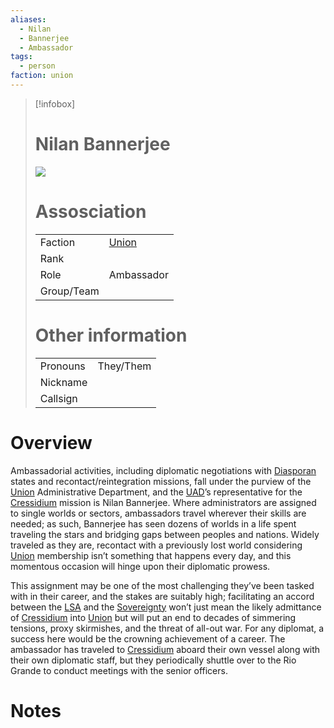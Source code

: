 ```yaml
---
aliases:
  - Nilan
  - Bannerjee
  - Ambassador
tags:
  - person
faction: union
---
```


> [!infobox] 
> # Nilan Bannerjee
> ![](https://lh4.googleusercontent.com/Y2Cuwcb2Cs-9W3NDtidc2edRLeoa64hThNWyXK1axPEGSg-5TquH_-X8E5yVMQTVg_vAS0T7PiDCDLPErbX_AL2Z1t2xTY7A8SaFQ9QcU6AsxLq1MHkUgODax9EqOKtsIIDxyyM6OULjfhb6Rrtd_L4)
> # Assosciation
> | | |
> | ---- | ---- |
> | Faction | [Union](reference/Union.md) |
> | Rank | |
> | Role | Ambassador |
> | Group/Team | |
> # Other information
> | | | 
> | - | - |
> | Pronouns | They/Them |
> | Nickname | |
> | Callsign | | 

# Overview
Ambassadorial activities, including diplomatic negotiations with [Diasporan](reference/Diasporan.md) states and recontact/reintegration missions, fall under the purview of the [Union](reference/Union.md) Administrative Department, and the [UAD](reference/Union%20Administrative%20Department.md)’s representative for the [Cressidium](Cressidium.md) mission is Nilan Bannerjee. Where administrators are assigned to single worlds or sectors, ambassadors travel wherever their skills are needed; as such, Bannerjee has seen dozens of worlds in a life spent traveling the stars and bridging gaps between peoples and nations. Widely traveled as they are, recontact with a previously lost world considering [Union](reference/Union.md) membership isn’t something that happens every day, and this momentous occasion will hinge upon their diplomatic prowess.

This assignment may be one of the most challenging they’ve been tasked with in their career, and the stakes are suitably high; facilitating an accord between the [LSA](Leandric%20States%20Alliance.md) and the [Sovereignty](Vestan%20Sovereignty.md) won’t just mean the likely admittance of [Cressidium](Cressidium.md) into [Union](reference/Union.md) but will put an end to decades of simmering tensions, proxy skirmishes, and the threat of all-out war. For any diplomat, a success here would be the crowning achievement of a career. The ambassador has traveled to [Cressidium](Cressidium.md) aboard their own vessel along with their own diplomatic staff, but they periodically shuttle over to the Rio Grande to conduct meetings with the senior officers.

# Notes
